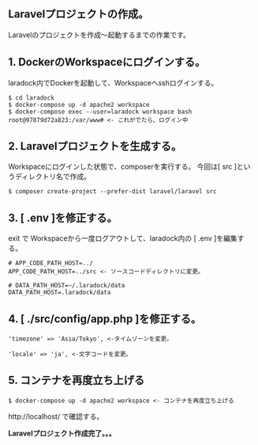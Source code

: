 ## Laravelプロジェクトの作成。
Laravelのプロジェクトを作成〜起動するまでの作業です。

## 1. DockerのWorkspaceにログインする。
laradock内でDockerを起動して、Workspaceへsshログインする。
```
$ cd laradock
$ docker-compose up -d apache2 workspace
$ docker-compose exec --user=laradock workspace bash
root@97879d72a823:/var/www# <- これがでたら、ログイン中
```

## 2. Laravelプロジェクトを生成する。
Workspaceにログインした状態で、composerを実行する。
今回は[ src ]というディレクトリ名で作成。
```
$ composer create-project --prefer-dist laravel/laravel src
```

## 3. [ .env ]を修正する。
exit で Workspaceから一度ログアウトして、laradock内の [ .env ]を編集する。
```
# APP_CODE_PATH_HOST=../
APP_CODE_PATH_HOST=../src <- ソースコードディレクトリに変更。
```
```
# DATA_PATH_HOST=~/.laradock/data
DATA_PATH_HOST=.laradock/data
```

## 4. [ ./src/config/app.php ]を修正する。
```
'timezone' => 'Asia/Tokyo', <-タイムゾーンを変更。
```
```
'locale' => 'ja', <-文字コードを変更。
```
## 5. コンテナを再度立ち上げる
```
$ docker-compose up -d apache2 workspace <- コンテナを再度立ち上げる
```

http://localhost/ で確認する。  
  
**Laravelプロジェクト作成完了。。。**